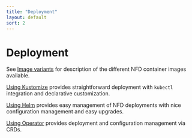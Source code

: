 ```yaml
---
title: "Deployment"
layout: default
sort: 2
---
```


# Deployment

See [Image variants](image-variants) for description of the different NFD
container images available.

[Using Kustomize](kustomize) provides straightforward deployment with
`kubectl` integration and declarative customization.

[Using Helm](helm) provides easy management of NFD deployments with nice
configuration management and easy upgrades.

[Using Operator](operator) provides deployment and configuration management via
CRDs.

